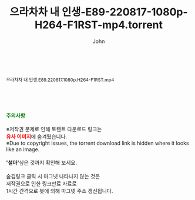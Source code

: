 ﻿---
layout: post
title:  "으라차차 내 인생-E89-220817-1080p-H264-F1RST-mp4.torrent"
author: John
categories: [ 드라마 ]
tags: [  ]
image:  
description: "으라차차 내 인생-E89-220817-1080p-H264-F1RST-mp4 torrent 정보 공유"
toc: true
toc_sticky: true
---

<br>
<div class="view-img">
<a class="view_image" href="http://torrentmobile61.com/bbs/view_image.php?fn=%2Fdata%2Ffile%2Fdrama%2F3735183265_ANofhSEk_5459eebd067a404556b4a01095cc5e7aa3c75e24.jpg" target="_blank"><img alt="" class="img-tag" content="http://torrentmobile61.com/data/file/drama/3735183265_ANofhSEk_5459eebd067a404556b4a01095cc5e7aa3c75e24.jpg" itemprop="image" src="http://torrentmobile61.com/data/file/drama/thumb-3735183265_ANofhSEk_5459eebd067a404556b4a01095cc5e7aa3c75e24_835x2212.jpg"/></a></div><div class="view-content" itemprop="description">
<p><span style="font-size:12px;">으라차차 내 인생.E89.220817.1080p.H264-F1RST.mp4</span> </p> </div>
    
<br><br><br>
<p data-ke-size="size16"><b><span style="color: green;">주의사항</span></b><br /><br />※저작권 문제로 인해 토렌트 다운로드 링크는<br /><b><span style="color: red;">유사 이미지</span></b>에 숨겨뒀습니다.<br />※Due to copyright issues, the torrent download link is hidden where it looks like an image.<br /><br /><b>'설마'</b>싶은 것까지 확인해 보세요.<br /><br />숨김링크 클릭 시 마그넷 나타나지 않는 것은<br />저작권으로 인한 링크만료 자료로<br />1시간 간격으로 봇에 의해 마그넷 주소 갱신됩니다.</p>
